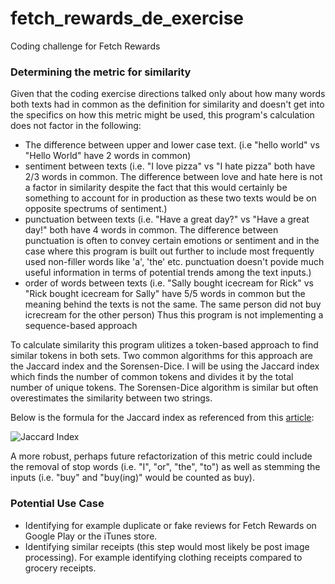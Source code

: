 # fetch_rewards_de_exercise
Coding challenge for Fetch Rewards

### Determining the metric for similarity
Given that the coding exercise directions talked only about how many words both texts had in common as the definition for similarity and doesn't get into the specifics on how this metric might be used, this program's calculation does not factor in the following:

- The difference between upper and lower case text. (i.e "hello world" vs "Hello World" have 2 words in common)
- sentiment between texts (i.e. "I love pizza" vs "I hate pizza" both have 2/3 words in common. The difference between love and hate here is not a factor in similarity despite the fact that this would certainly be something to account for in production as these two texts would be on opposite spectrums of sentiment.)
- punctuation between texts (i.e. "Have a great day?" vs "Have a great day!" both have 4 words in common. The difference between punctuation is often to convey certain emotions or sentiment and in the case where this program is built out further to include most frequently used non-filler words like 'a', 'the' etc. punctuation doesn't povide much useful information in terms of potential trends among the text inputs.)
- order of words between texts (i.e. "Sally bought icecream for Rick" vs "Rick bought icecream for Sally" have 5/5 words in common but the meaning behind the texts is not the same. The same person did not buy icrecream for the other person) Thus this program is not implementing a sequence-based approach



To calculate similarity this program ulitizes a token-based approach to find similar tokens in both sets. Two common algorithms for this approach are the Jaccard index and the Sorensen-Dice. I will be using the Jaccard index which finds the number of common tokens and divides it by the total number of unique tokens. The Sorensen-Dice algorithm is similar but often overestimates the similarity between two strings.

Below is the formula for the Jaccard index as referenced from this [article](https://itnext.io/string-similarity-the-basic-know-your-algorithms-guide-3de3d7346227):


![Jaccard Index](https://user-images.githubusercontent.com/5368361/115926550-df36d000-a437-11eb-86a8-25bea8dfbb0d.png)

A more robust, perhaps future refactorization of this metric could include the removal of stop words (i.e. "I", "or", "the", "to") as well as stemming the inputs (i.e. "buy" and "buy(ing)" would be counted as buy).

### Potential Use Case
- Identifying for example duplicate or fake reviews for Fetch Rewards on Google Play or the iTunes store. 
- Identifying similar receipts (this step would most likely be post image processing). For example identifying clothing receipts compared to grocery receipts.
